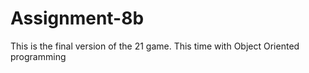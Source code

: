 # Assignment-8b
This is the final version of the 21 game. This time with Object Oriented programming
